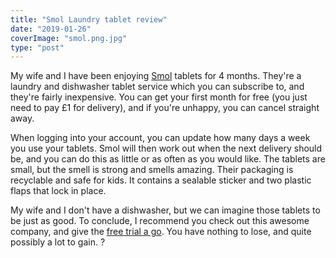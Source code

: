 ```yaml
---
title: "Smol Laundry tablet review"
date: "2019-01-26"
coverImage: "smol.png.jpg"
type: "post"
---
```


My wife and I have been enjoying [Smol](http://smol.refr.cc/brooks) tablets for 4 months. They're a laundry and dishwasher tablet service which you can subscribe to, and they're fairly inexpensive. You can get your first month for free (you just need to pay £1 for delivery), and if you're unhappy, you can cancel straight away.

When logging into your account, you can update how many days a week you use your tablets. Smol will then work out when the next delivery should be, and you can do this as little or as often as you would like. The tablets are small, but the smell is strong and smells amazing. Their packaging is recyclable and safe for kids. It contains a sealable sticker and two plastic flaps that lock in place.

My wife and I don't have a dishwasher, but we can imagine those tablets to be just as good. To conclude, I recommend you check out this awesome company, and give the [free trial a go](http://smol.refr.cc/brooks). You have nothing to lose, and quite possibly a lot to gain. ?
